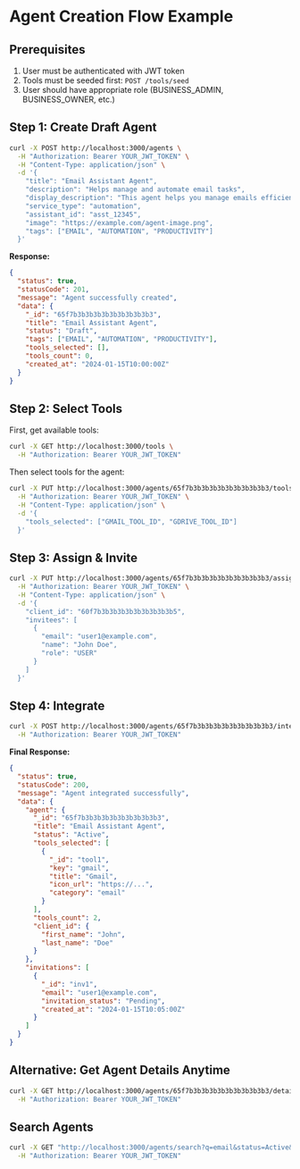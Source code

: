 # Agent Creation Flow Example

## Prerequisites

1. User must be authenticated with JWT token
2. Tools must be seeded first: `POST /tools/seed`
3. User should have appropriate role (BUSINESS_ADMIN, BUSINESS_OWNER, etc.)

## Step 1: Create Draft Agent

```bash
curl -X POST http://localhost:3000/agents \
  -H "Authorization: Bearer YOUR_JWT_TOKEN" \
  -H "Content-Type: application/json" \
  -d '{
    "title": "Email Assistant Agent",
    "description": "Helps manage and automate email tasks",
    "display_description": "This agent helps you manage emails efficiently",
    "service_type": "automation",
    "assistant_id": "asst_12345",
    "image": "https://example.com/agent-image.png",
    "tags": ["EMAIL", "AUTOMATION", "PRODUCTIVITY"]
  }'
```

**Response:**

```json
{
  "status": true,
  "statusCode": 201,
  "message": "Agent successfully created",
  "data": {
    "_id": "65f7b3b3b3b3b3b3b3b3b3b3",
    "title": "Email Assistant Agent",
    "status": "Draft",
    "tags": ["EMAIL", "AUTOMATION", "PRODUCTIVITY"],
    "tools_selected": [],
    "tools_count": 0,
    "created_at": "2024-01-15T10:00:00Z"
  }
}
```

## Step 2: Select Tools

First, get available tools:

```bash
curl -X GET http://localhost:3000/tools \
  -H "Authorization: Bearer YOUR_JWT_TOKEN"
```

Then select tools for the agent:

```bash
curl -X PUT http://localhost:3000/agents/65f7b3b3b3b3b3b3b3b3b3b3/tools \
  -H "Authorization: Bearer YOUR_JWT_TOKEN" \
  -H "Content-Type: application/json" \
  -d '{
    "tools_selected": ["GMAIL_TOOL_ID", "GDRIVE_TOOL_ID"]
  }'
```

## Step 3: Assign & Invite

```bash
curl -X PUT http://localhost:3000/agents/65f7b3b3b3b3b3b3b3b3b3b3/assignment \
  -H "Authorization: Bearer YOUR_JWT_TOKEN" \
  -H "Content-Type: application/json" \
  -d '{
    "client_id": "60f7b3b3b3b3b3b3b3b3b3b5",
    "invitees": [
      {
        "email": "user1@example.com",
        "name": "John Doe",
        "role": "USER"
      }
    ]
  }'
```

## Step 4: Integrate

```bash
curl -X POST http://localhost:3000/agents/65f7b3b3b3b3b3b3b3b3b3b3/integrate \
  -H "Authorization: Bearer YOUR_JWT_TOKEN"
```

**Final Response:**

```json
{
  "status": true,
  "statusCode": 200,
  "message": "Agent integrated successfully",
  "data": {
    "agent": {
      "_id": "65f7b3b3b3b3b3b3b3b3b3b3",
      "title": "Email Assistant Agent",
      "status": "Active",
      "tools_selected": [
        {
          "_id": "tool1",
          "key": "gmail",
          "title": "Gmail",
          "icon_url": "https://...",
          "category": "email"
        }
      ],
      "tools_count": 2,
      "client_id": {
        "first_name": "John",
        "last_name": "Doe"
      }
    },
    "invitations": [
      {
        "_id": "inv1",
        "email": "user1@example.com",
        "invitation_status": "Pending",
        "created_at": "2024-01-15T10:05:00Z"
      }
    ]
  }
}
```

## Alternative: Get Agent Details Anytime

```bash
curl -X GET http://localhost:3000/agents/65f7b3b3b3b3b3b3b3b3b3b3/details \
  -H "Authorization: Bearer YOUR_JWT_TOKEN"
```

## Search Agents

```bash
curl -X GET "http://localhost:3000/agents/search?q=email&status=Active&tags=EMAIL" \
  -H "Authorization: Bearer YOUR_JWT_TOKEN"
```
